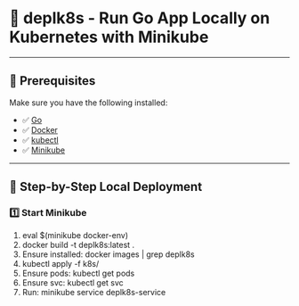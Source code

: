# 🚀 deplk8s - Run Go App Locally on Kubernetes with Minikube

---

## 🧰 Prerequisites

Make sure you have the following installed:

- ✅ [Go](https://golang.org/doc/install)
- ✅ [Docker](https://www.docker.com/products/docker-desktop)
- ✅ [kubectl](https://kubernetes.io/docs/tasks/tools/)
- ✅ [Minikube](https://minikube.sigs.k8s.io/docs/)

---

## 🧪 Step-by-Step Local Deployment

### 1️⃣ Start Minikube

1. eval $(minikube docker-env) 
2. docker build -t deplk8s:latest . 
3. Ensure installed: docker images | grep deplk8s
4. kubectl apply -f k8s/
5. Ensure pods: kubectl get pods
6. Ensure svc: kubectl get svc
7. Run: minikube service deplk8s-service
